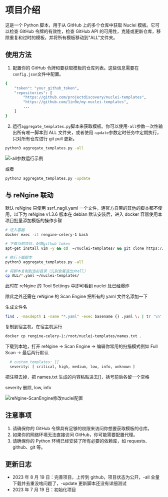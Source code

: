 # 项目介绍

这是一个 Python 脚本，用于从 GitHub 上的多个仓库中获取 Nuclei 模板。它可以检查 GitHub 令牌的有效性，检查 GitHub API 的可用性，克隆或更新仓库，移除重复和过时的模板，并将所有模板移动到"ALL"文件夹。

## 使用方法

1. 配置你的 GitHub 令牌和要获取模板的仓库列表。这些信息需要在`config.json`文件中配置。

```bash
{
    "token": "your_github_token",
    "repositories": [
        "https://github.com/projectdiscovery/nuclei-templates",
        "https://github.com/1in9e/my-nuclei-templates",
        ...
    ]
}
```

2. 运行`aggregate_templates.py`脚本来获取模板。你可以使用`-all`参数一次性输出所有唯一脚本到 ALL 文件夹，或者使用`-update`参数定时任务中定期执行，只对所有仓库进行 git pull 更新。

```bash
python3 aggregate_templates.py -all
```

![-all参数运行示例](https://img.soapffz.com/soapsgithubimgs/AggregateNucleiTemplates运行示例1.png)

或者

```bash
python3 aggregate_templates.py -update
```

## 与 reNgine 联动

默认 reNgine 只使用 ssrf_nagli.yaml 一个文件，连官方自带的其他的脚本都不使用，以下为 reNgine v1.3.6 版本在 debian 默认安装后，进入 docker 容器使用本项目批量添加模版的操作步骤

```bash
# 进入容器
docker exec -it rengine-celery-1 bash

# 下载当前项目，配置github token
apt-get install vim -y && cd  ~/nuclei-templates/ && git clone https://github.com/soapffz/AggregateNucleiTemplates && cd AggregateNucleiTemplates/ && pip3 install -r requirements.txt && cp config.json.example config.json && vim config.json

# 执行下载脚本
python3 aggregate_templates.py -all

# 将脚本复制到当前目录（先别急着退出shell）
cp ALL/*.yaml ~/nuclei-templates/
```

此时在 reNgine 的 Tool Settings 中即可看到 nuclei 处已经爆炸

除此之外还需在 reNgine 的 Scan Engine 把所有的 yaml 文件名添加一下

生成文件名

```bash
find . -maxdepth 1 -name "*.yaml" -exec basename {} .yaml \; | tr '\n' ',' | sed 's/,$/\n/' | sed 's/,/, /g' > names.txt
```

复制到宿主机，在宿主机运行

```bash
docker cp rengine-celery-1:/root/nuclei-templates/names.txt .
```

下载到本地，打开 reNgine -> Scan Engine -> 编辑你常用的扫描模式例如 Full Scan -> 最后两行默认

```bash
  # custom_templates: []
  severity: [ critical, high, medium, low, info, unknown ]
```

把注释去掉，把 names.txt 生成的内容粘贴进去[]，括号前后各留一个空格

severity 删除, low, info

![reNgine-ScanEngine修改nuclei配置](https://img.soapffz.com/soapsgithubimgs/reNgine-ScanEngine修改nuclei配置.png)

## 注意事项

1. 请确保你的 GitHub 令牌具有足够的权限来访问你想要获取模板的仓库。
2. 如果你的网络环境无法直接访问 GitHub，你可能需要配置代理。
3. 请确保你的 Python 环境已经安装了所有必要的依赖库，如 requests、github、git 等。

## 更新日志

- 2023 年 8 月 19 日：完善项目，上传到 github，项目状态为公开，-all 全量下载并去重没啥问题了，-update 更新脚本还没有详细测试
- 2023 年 7 月 19 日：初始化项目
